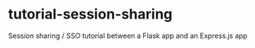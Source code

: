 # tutorial-session-sharing
Session sharing / SSO tutorial between a Flask app and an Express.js app
